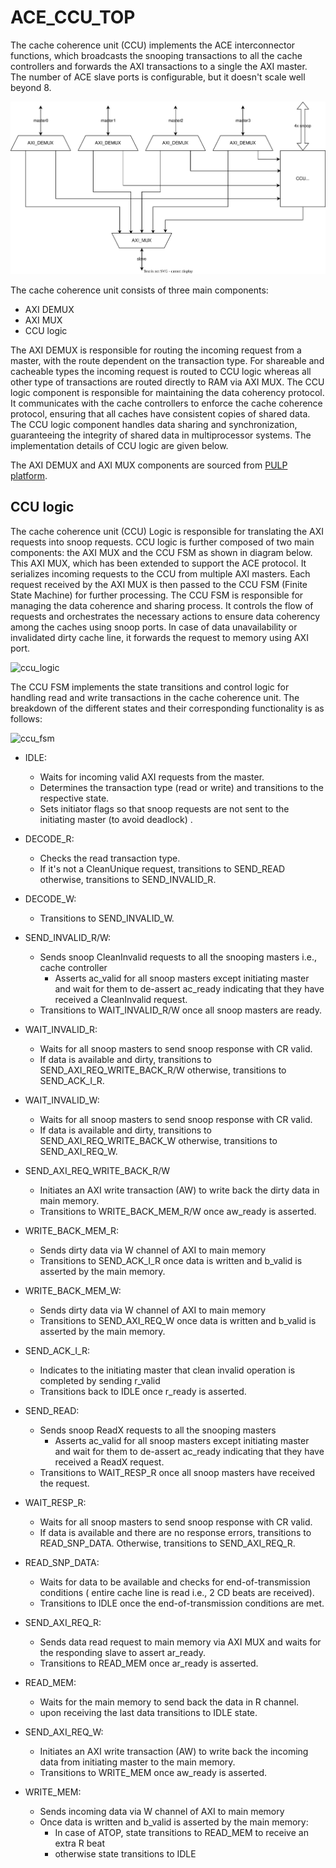 # ACE_CCU_TOP

The cache coherence unit (CCU) implements the ACE interconnector functions, which broadcasts the snooping transactions to all the cache controllers and forwards the AXI transactions to a single the AXI master.
The number of ACE slave ports is configurable, but it doesn't scale well beyond 8.

![Block diagram of the CCU](images/ccu_top.drawio.svg "Block diagram of the CCU")

The cache coherence unit consists of three main components:

- AXI DEMUX
- AXI MUX
- CCU logic

The AXI DEMUX is responsible for routing the incoming request from a master, with the route dependent on the transaction type. For shareable and cacheable types the incoming request is routed to CCU logic whereas all other type of transactions are routed directly to RAM via AXI MUX. The CCU logic component is responsible for maintaining the data coherency protocol. It communicates with the cache controllers to enforce the cache coherence protocol, ensuring that all caches have consistent copies of shared data. The CCU logic component handles data sharing and synchronization, guaranteeing the integrity of shared data in multiprocessor systems. The implementation details of CCU logic are given below.

The AXI DEMUX and AXI MUX components are sourced from [PULP platform](https://github.com/pulp-platform/axi/).

## CCU logic

The cache coherence unit (CCU) Logic is responsible for translating the AXI requests into snoop requests. CCU logic is further composed of two main components: the AXI MUX and the CCU FSM as shown in diagram below. This AXI MUX, which has been extended to support the ACE protocol. It serializes incoming requests to the CCU from multiple AXI masters. Each request received by the AXI MUX is then passed to the CCU FSM (Finite State Machine) for further processing. The CCU FSM is responsible for managing the data coherence and sharing process. It controls the flow of requests and orchestrates the necessary actions to ensure data coherency among the caches using snoop ports. In case of data unavailability or invalidated dirty cache line, it forwards the request to memory using AXI port. 

![ccu_logic](images/ccu_logic.drawio.swg "Block diagram of the CCU logix submodule")

The CCU FSM implements the state transitions and control logic for handling read and write transactions in the cache coherence unit. The breakdown of the different states and their corresponding functionality is as follows:

![ccu_fsm](images/ccu_fsm.drawio.swg "FSM of the CCU")

- IDLE:
  - Waits for incoming valid AXI requests from the master.
  - Determines the transaction type (read or write) and transitions to the respective state.
  - Sets initiator flags so that snoop requests are not sent to the initiating master (to avoid deadlock) .

- DECODE_R:
  - Checks the read transaction type.
  - If it's not a CleanUnique request, transitions to SEND_READ otherwise, transitions to SEND_INVALID_R.

- DECODE_W:
  - Transitions to SEND_INVALID_W.

- SEND_INVALID_R/W:
  - Sends snoop CleanInvalid requests to all the snooping masters i.e., cache controller
    - Asserts ac_valid for all snoop masters except initiating master  and wait for them to de-assert ac_ready indicating that they have received a CleanInvalid request.
  - Transitions to WAIT_INVALID_R/W once all snoop masters are ready.

- WAIT_INVALID_R:
  - Waits for all snoop masters to send snoop response with CR valid.
  - If data is available and dirty, transitions to SEND_AXI_REQ_WRITE_BACK_R/W otherwise, transitions to SEND_ACK_I_R.

- WAIT_INVALID_W:
  - Waits for all snoop masters to send snoop response with CR valid.
  - If data is available and dirty, transitions to SEND_AXI_REQ_WRITE_BACK_W otherwise, transitions to SEND_AXI_REQ_W.

- SEND_AXI_REQ_WRITE_BACK_R/W
  - Initiates an AXI write transaction (AW) to write back the dirty data in main memory.
  - Transitions to WRITE_BACK_MEM_R/W once aw_ready is asserted.

- WRITE_BACK_MEM_R:
  - Sends dirty data via W channel of AXI to main memory
  - Transitions to SEND_ACK_I_R once data is written and b_valid is asserted by the main memory.

- WRITE_BACK_MEM_W:
  - Sends dirty data via W channel of AXI to main memory
  - Transitions to SEND_AXI_REQ_W once data is written and b_valid is asserted by the main memory.

- SEND_ACK_I_R:
  - Indicates to the initiating master that clean invalid operation is completed by sending r_valid
  - Transitions back to IDLE once r_ready is asserted.

- SEND_READ:
  - Sends snoop ReadX requests to all the snooping masters
    - Asserts ac_valid for all snoop masters except initiating master  and wait for them to de-assert ac_ready indicating that they have received a ReadX request.
  - Transitions to WAIT_RESP_R once all snoop masters have received the request.

- WAIT_RESP_R:
  - Waits for all snoop masters to send snoop response with CR valid.
  - If data is available and there are no response errors, transitions to READ_SNP_DATA. Otherwise, transitions to SEND_AXI_REQ_R.

- READ_SNP_DATA:
  - Waits for data to be available and checks for end-of-transmission conditions ( entire cache line is read i.e., 2 CD beats are received).
  - Transitions to IDLE once the end-of-transmission conditions are met.

- SEND_AXI_REQ_R:
  - Sends data read request to main memory via AXI MUX and waits for the responding slave to assert ar_ready.
  - Transitions to READ_MEM once ar_ready is asserted.

- READ_MEM:
  - Waits for the main memory to send back the data in R channel.
  - upon receiving the last data transitions to IDLE state.

- SEND_AXI_REQ_W:
  - Initiates an AXI write transaction (AW) to write back the incoming data from initiating master to the main memory.
  - Transitions to WRITE_MEM once aw_ready is asserted.

- WRITE_MEM:
  - Sends incoming data via W channel of AXI to main memory
  - Once data is written and b_valid is asserted by the main memory:
    - In case of ATOP, state transitions to READ_MEM to receive an extra R beat
    - otherwise state transitions to IDLE
